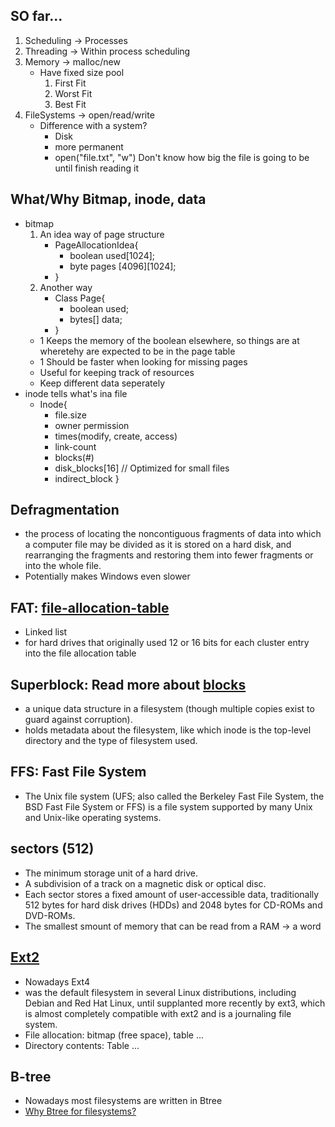 ## SO far...
1. Scheduling -> Processes
2. Threading -> Within process scheduling
3. Memory -> malloc/new
	- Have fixed size pool
		1. First Fit
		2. Worst Fit
		3. Best Fit
4. FileSystems -> open/read/write
	- Difference with a system?
		- Disk
		- more permanent 
		- open("file.txt", "w") Don't know how big the file is going to be until finish reading it

## What/Why Bitmap, inode, data
- bitmap
	1. An idea way of page structure
		- PageAllocationIdea{
			- boolean used[1024];
			- byte pages [4096][1024]; 
		- }
	2. Another way
		- Class Page{
			- boolean used;
			- bytes[] data;
		- } 
	- 1 Keeps the memory of the boolean elsewhere, so things are at wheretehy are expected to be in the page table
	- 1 Should be faster when looking for missing pages
	- Useful for keeping track of resources
	- Keep different data seperately
- inode
	tells what's ina file
	- Inode{
		- file.size
		- owner permission
		- times(modify, create, access)
		- link-count
		- blocks(#)
		- disk_blocks[16] // Optimized for small files
		- indirect_block
	}

## Defragmentation
- the process of locating the noncontiguous fragments of data into which a computer file may be divided as it is stored on a hard disk, and rearranging the fragments and restoring them into fewer fragments or into the whole file.
- Potentially makes Windows even slower

## FAT: [file-allocation-table](https://www.techopedia.com/definition/1369/file-allocation-table-fat)
- Linked list
- for hard drives that originally used 12 or 16 bits for each cluster entry into the file allocation table

## Superblock: Read more about [blocks](https://www.slashroot.in/understanding-file-system-superblock-linux)
- a unique data structure in a filesystem (though multiple copies exist to guard against corruption). 
- holds metadata about the filesystem, like which inode is the top-level directory and the type of filesystem used.


## FFS: Fast File System
- The Unix file system (UFS; also called the Berkeley Fast File System, the BSD Fast File System or FFS) is a file system supported by many Unix and Unix-like operating systems.

## sectors (512)
- The minimum storage unit of a hard drive.
- A subdivision of a track on a magnetic disk or optical disc. 
- Each sector stores a fixed amount of user-accessible data, traditionally 512 bytes for hard disk drives (HDDs) and 2048 bytes for CD-ROMs and DVD-ROMs.
- The smallest smount of memory that can be read from a RAM -> a word

## [Ext2](https://en.wikipedia.org/wiki/Ext2)
- Nowadays Ext4
- was the default filesystem in several Linux distributions, including Debian and Red Hat Linux, until supplanted more recently by ext3, which is almost completely compatible with ext2 and is a journaling file system.
- File allocation‎: ‎bitmap (free space), table ...
- Directory contents‎: ‎Table ...

## B-tree
- Nowadays most filesystems are written in Btree
- [Why Btree for filesystems?](https://stackoverflow.com/questions/32512700/why-b-tree-for-file-systems)